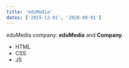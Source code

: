 ```yaml
---
title: 'eduMedia'
dates: ['2015-12-01', '2020-08-01']
---
```


eduMedia company: **eduMedia** and **Company**.

- HTML
- CSS
- JS